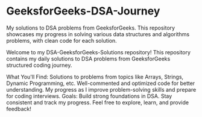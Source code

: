# GeeksforGeeks-DSA-Journey
My solutions to DSA problems from GeeksforGeeks. This repository showcases my progress in solving various data structures and algorithms problems, with clean code for each solution.

Welcome to my DSA-GeeksforGeeks-Solutions repository!
This repository contains my daily solutions to DSA problems from GeeksforGeeks structured coding journey.

What You'll Find:
Solutions to problems from topics like Arrays, Strings, Dynamic Programming, etc.
Well-commented and optimized code for better understanding.
My progress as I improve problem-solving skills and prepare for coding interviews.
Goals:
Build strong foundations in DSA.
Stay consistent and track my progress.
Feel free to explore, learn, and provide feedback! 
